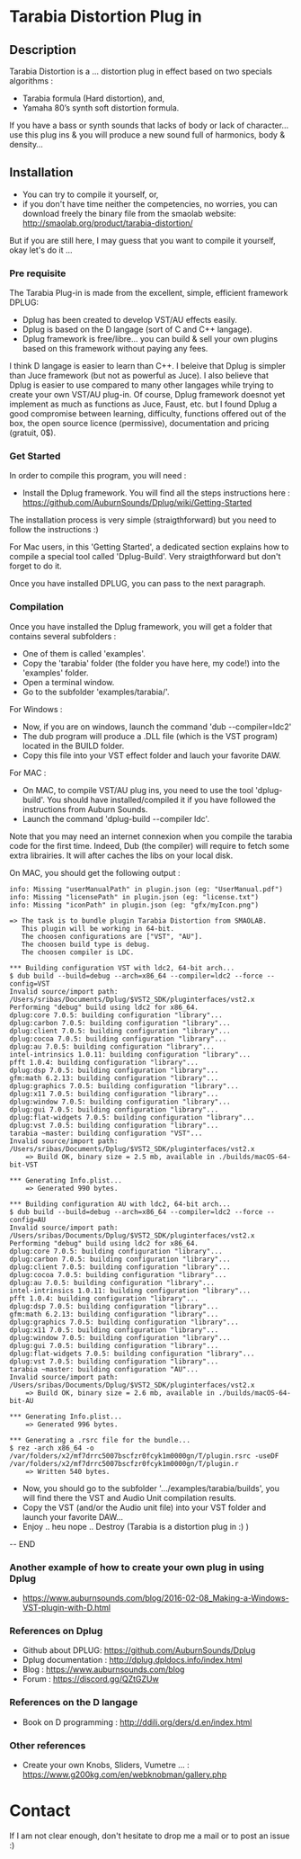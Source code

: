 # Tarabia Distortion Plug in

## Description
Tarabia Distortion is a … distortion plug in effect based on two specials algorithms :
- Tarabia formula (Hard distortion), and,
- Yamaha 80’s synth soft distortion formula.

If you have a bass or synth sounds that lacks of body or lack of character… use this plug ins & you will produce a new sound full of harmonics, body & density…

## Installation
- You can try to compile it yourself,
or,
- if you don't have time neither the competencies, no worries, you can download freely the binary file from the smaolab website: http://smaolab.org/product/tarabia-distortion/

But if you are still here, I may guess that you want to compile it yourself, okay let's do it ...

### Pre requisite
The Tarabia Plug-in is made from the excellent, simple, efficient framework DPLUG:  
- Dplug has been created to develop VST/AU effects easily.
- Dplug is based on the D langage (sort of C and C++ langage).
- Dplug framework is free/libre... you can build & sell your own plugins based on this framework without paying any fees.

I think D langage is easier to learn than C++. I beleive that Dplug is simpler than Juce framework (but not as powerful as Juce). I also believe that Dplug is easier to use compared to many other langages while trying to create your own VST/AU plug-in. Of course, Dplug framework doesnot yet implement as much as functions as Juce, Faust, etc. but I found Dplug a good compromise between learning, difficulty, functions offered out of the box, the open source licence (permissive), documentation and pricing (gratuit, 0$).

### Get Started
In order to compile this program, you will need :
- Install the Dplug framework. You will find all the steps instructions here : https://github.com/AuburnSounds/Dplug/wiki/Getting-Started   

The installation process is very simple (straigthforward) but you need to follow the instructions :)

For Mac users, in this 'Getting Started', a dedicated section explains how to compile a special tool called 'Dplug-Build'. Very straigthforward but don't forget to do it.

Once you have installed DPLUG, you can pass to the next paragraph.

### Compilation
Once you have installed the Dplug framework, you will get a folder that contains several subfolders :
- One of them is called 'examples'.
- Copy the 'tarabia' folder (the folder you have here, my code!) into the 'examples' folder.
- Open a terminal window.
- Go to the subfolder 'examples/tarabia/'.

For Windows :
- Now, if you are on windows, launch the command 'dub --compiler=ldc2'
- The dub program will produce a .DLL file (which is the VST program) located in the BUILD folder.
- Copy this file into your VST effect folder and lauch your favorite DAW.

For MAC :
- On MAC, to compile VST/AU plug ins, you need to use the tool 'dplug-build'. You should have installed/compiled it if you have followed the instructions from Auburn Sounds.
- Launch the command 'dplug-build --compiler ldc'.

Note that you may need an internet connexion when you compile the tarabia code for the first time. Indeed, Dub (the compiler) will require to fetch some extra librairies. It will after caches the libs on your local disk.

On MAC, you should get the following output :

```
info: Missing "userManualPath" in plugin.json (eg: "UserManual.pdf")
info: Missing "licensePath" in plugin.json (eg: "license.txt")
info: Missing "iconPath" in plugin.json (eg: "gfx/myIcon.png")

=> The task is to bundle plugin Tarabia Distortion from SMAOLAB.
   This plugin will be working in 64-bit.
   The choosen configurations are ["VST", "AU"].
   The choosen build type is debug.
   The choosen compiler is LDC.

*** Building configuration VST with ldc2, 64-bit arch...
$ dub build --build=debug --arch=x86_64 --compiler=ldc2 --force --config=VST
Invalid source/import path: /Users/sribas/Documents/Dplug/$VST2_SDK/pluginterfaces/vst2.x
Performing "debug" build using ldc2 for x86_64.
dplug:core 7.0.5: building configuration "library"...
dplug:carbon 7.0.5: building configuration "library"...
dplug:client 7.0.5: building configuration "library"...
dplug:cocoa 7.0.5: building configuration "library"...
dplug:au 7.0.5: building configuration "library"...
intel-intrinsics 1.0.11: building configuration "library"...
pfft 1.0.4: building configuration "library"...
dplug:dsp 7.0.5: building configuration "library"...
gfm:math 6.2.13: building configuration "library"...
dplug:graphics 7.0.5: building configuration "library"...
dplug:x11 7.0.5: building configuration "library"...
dplug:window 7.0.5: building configuration "library"...
dplug:gui 7.0.5: building configuration "library"...
dplug:flat-widgets 7.0.5: building configuration "library"...
dplug:vst 7.0.5: building configuration "library"...
tarabia ~master: building configuration "VST"...
Invalid source/import path: /Users/sribas/Documents/Dplug/$VST2_SDK/pluginterfaces/vst2.x
    => Build OK, binary size = 2.5 mb, available in ./builds/macOS-64-bit-VST

*** Generating Info.plist...
    => Generated 990 bytes.

*** Building configuration AU with ldc2, 64-bit arch...
$ dub build --build=debug --arch=x86_64 --compiler=ldc2 --force --config=AU
Invalid source/import path: /Users/sribas/Documents/Dplug/$VST2_SDK/pluginterfaces/vst2.x
Performing "debug" build using ldc2 for x86_64.
dplug:core 7.0.5: building configuration "library"...
dplug:carbon 7.0.5: building configuration "library"...
dplug:client 7.0.5: building configuration "library"...
dplug:cocoa 7.0.5: building configuration "library"...
dplug:au 7.0.5: building configuration "library"...
intel-intrinsics 1.0.11: building configuration "library"...
pfft 1.0.4: building configuration "library"...
dplug:dsp 7.0.5: building configuration "library"...
gfm:math 6.2.13: building configuration "library"...
dplug:graphics 7.0.5: building configuration "library"...
dplug:x11 7.0.5: building configuration "library"...
dplug:window 7.0.5: building configuration "library"...
dplug:gui 7.0.5: building configuration "library"...
dplug:flat-widgets 7.0.5: building configuration "library"...
dplug:vst 7.0.5: building configuration "library"...
tarabia ~master: building configuration "AU"...
Invalid source/import path: /Users/sribas/Documents/Dplug/$VST2_SDK/pluginterfaces/vst2.x
    => Build OK, binary size = 2.6 mb, available in ./builds/macOS-64-bit-AU

*** Generating Info.plist...
    => Generated 996 bytes.

*** Generating a .rsrc file for the bundle...
$ rez -arch x86_64 -o /var/folders/x2/mf7drrc5007bscfzr0fcyk1m0000gn/T/plugin.rsrc -useDF /var/folders/x2/mf7drrc5007bscfzr0fcyk1m0000gn/T/plugin.r
    => Written 540 bytes.
```

- Now, you should go to the subfolder '.../examples/tarabia/builds', you will find there the VST and Audio Unit compilation results.
- Copy the VST (and/or the Audio unit file) into your VST folder and launch your favorite DAW...
- Enjoy .. heu nope .. Destroy (Tarabia is a distortion plug in :) )

-- END

### Another example of how to create your own plug in using Dplug
- https://www.auburnsounds.com/blog/2016-02-08_Making-a-Windows-VST-plugin-with-D.html

### References on Dplug
- Github about DPLUG: https://github.com/AuburnSounds/Dplug
- Dplug documentation : http://dplug.dpldocs.info/index.html
- Blog : https://www.auburnsounds.com/blog
- Forum : https://discord.gg/QZtGZUw

### References on the D langage
- Book on D programming : http://ddili.org/ders/d.en/index.html

### Other references
- Create your own Knobs, Sliders, Vumetre ... : https://www.g200kg.com/en/webknobman/gallery.php

# Contact
If I am not clear enough, don't hesitate to drop me a mail or to post an issue :)
